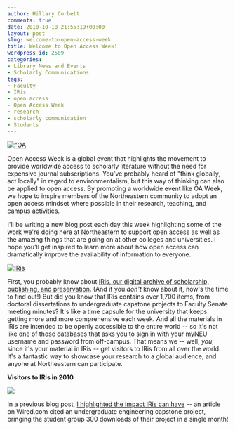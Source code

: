 ```yaml
---
author: Hillary Corbett
comments: true
date: 2010-10-18 21:55:19+00:00
layout: post
slug: welcome-to-open-access-week
title: Welcome to Open Access Week!
wordpress_id: 2509
categories:
- Library News and Events
- Scholarly Communications
tags:
- Faculty
- IRis
- open access
- Open Access Week
- research
- scholarly communication
- Students
---
```


[!["OA](//api.ning.com/files/4XVLKsm4Okgft2ttZQ77X1UgUs15x*6McPRJUQr0lhiX3jnefVis*TCDdc2SiYCGCTwExtKK5Gx3jTv6dA3*5H4tbg26tMBy/468x60%20web%20banner.jpg")](http://www.openaccessweek.org/)

Open Access Week is a global event that highlights the movement to provide worldwide access to scholarly literature without the need for expensive journal subscriptions. You've probably heard of "think globally, act locally" in regard to environmentalism, but this way of thinking can also be applied to open access. By promoting a worldwide event like OA Week, we hope to inspire members of the Northeastern community to adopt an open access mindset where possible in their research, teaching, and campus activities.

I'll be writing a new blog post each day this week highlighting some of the work we're doing here at Northeastern to support open access as well as the amazing things that are going on at other colleges and universities. I hope you'll get inspired to learn more about how open access can dramatically improve the availability of information to everyone.

[![IRis](http://www.lib.neu.edu/services/iris/images/iris_logo_sm.gif)](http://iris.lib.neu.edu/)

First, you probably know about [IRis, our digital archive of scholarship, publishing, and preservation](http://iris.lib.neu.edu/). (And if you _don't_ know about it, now's the time to find out!) But did you know that IRis contains over 1,700 items, from doctoral dissertations to undergraduate capstone projects to Faculty Senate meeting minutes? It's like a time capsule for the university that keeps getting more and more comprehensive each week. And all the materials in IRis are intended to be openly accessible to the entire world -- so it's not like one of those databases that asks you to sign in with your myNEU username and password from off-campus. That means we -- well, _you_, since it's your material in IRis -- get visitors to IRis from all over the world. It's a fantastic way to showcase your research to a global audience, and anyone at Northeastern can participate.

**Visitors to IRis in 2010**

[![](http://www.lib.neu.edu/snippets/wp-content/uploads/2010/10/Aviary-google-com-Picture-1.png)](http://www.lib.neu.edu/snippets/wp-content/uploads/2010/10/Aviary-google-com-Picture-1.png)

In a previous blog post, [I highlighted the impact IRis can have](http://www.lib.neu.edu/snippets/index.php?p=1674) -- an article on Wired.com cited an undergraduate engineering capstone project, bringing the student group 300 downloads of their project in a single month!
